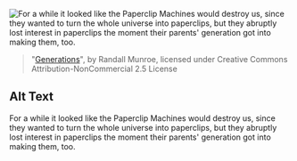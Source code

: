 ![For a while it looked like the Paperclip Machines would destroy us, since they wanted to turn the whole universe into paperclips, but they abruptly lost interest in paperclips the moment their parents' generation got into making them, too.](https://imgs.xkcd.com/comics/generations.png)
> "[Generations](https://xkcd.com/1962/)", by Randall Munroe, licensed under Creative Commons Attribution-NonCommercial 2.5 License

## Alt Text
For a while it looked like the Paperclip Machines would destroy us, since they wanted to turn the whole universe into paperclips, but they abruptly lost interest in paperclips the moment their parents' generation got into making them, too.
